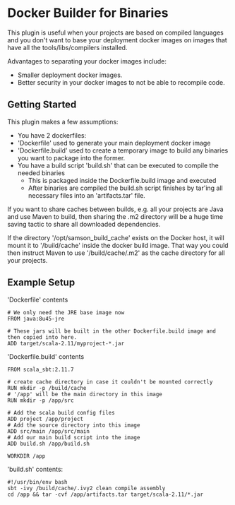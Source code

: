 # Docker Builder for Binaries

This plugin is useful when your projects are based on compiled languages and you don't want to base
your deployment docker images on images that have all the tools/libs/compilers installed.

Advantages to separating your docker images include:
- Smaller deployment docker images.
- Better security in your docker images to not be able to recompile code.

## Getting Started

This plugin makes a few assumptions:
- You have 2 dockerfiles:
 - 'Dockerfile' used to generate your main deployment docker image
 - 'Dockerfile.build' used to create a temporary image to build any binaries you want to package into the former.
- You have a build script 'build.sh' that can be executed to compile the needed binaries
  - This is packaged inside the Dockerfile.build image and executed
  - After binaries are compiled the build.sh script finishes by tar'ing all necessary files into an 'artifacts.tar' file.
  
If you want to share caches between builds, e.g. all your projects are Java and use Maven to build, then sharing the .m2 
directory will be a huge time saving tactic to share all downloaded dependencies.

If the directory '/opt/samson_build_cache' exists on the Docker host, it will mount it to '/build/cache' inside the 
docker build image. That way you could then instruct Maven to use '/build/cache/.m2' as the cache directory for all your 
projects.

## Example Setup

'Dockerfile' contents
```
# We only need the JRE base image now
FROM java:8u45-jre

# These jars will be built in the other Dockerfile.build image and then copied into here.
ADD target/scala-2.11/myproject-*.jar
```


'Dockerfile.build' contents
```
FROM scala_sbt:2.11.7

# create cache directory in case it couldn't be mounted correctly
RUN mkdir -p /build/cache
# '/app' will be the main directory in this image
RUN mkdir -p /app/src

# Add the scala build config files
ADD project /app/project
# Add the source directory into this image 
ADD src/main /app/src/main
# Add our main build script into the image
ADD build.sh /app/build.sh

WORKDIR /app
```

'build.sh' contents:
```
#!/usr/bin/env bash
sbt -ivy /build/cache/.ivy2 clean compile assembly
cd /app && tar -cvf /app/artifacts.tar target/scala-2.11/*.jar
```
